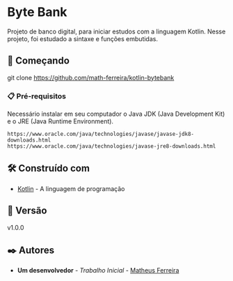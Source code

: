 # Byte Bank

Projeto de banco digital, para iniciar estudos com a linguagem Kotlin. Nesse projeto, foi estudado a sintaxe e funções embutidas.

## 🚀 Começando

git clone https://github.com/math-ferreira/kotlin-bytebank

### 📋 Pré-requisitos

 Necessário instalar em seu computador o Java JDK (Java Development Kit) e o JRE (Java Runtime Environment).

```
https://www.oracle.com/java/technologies/javase/javase-jdk8-downloads.html
https://www.oracle.com/java/technologies/javase-jre8-downloads.html
```

## 🛠️ Construído com

* [Kotlin](https://kotlinlang.org/) - A linguagem de programação

## 📌 Versão

v1.0.0

## ✒️ Autores

* **Um desenvolvedor** - *Trabalho Inicial* - [Matheus Ferreira](https://github.com/math-ferreira)


